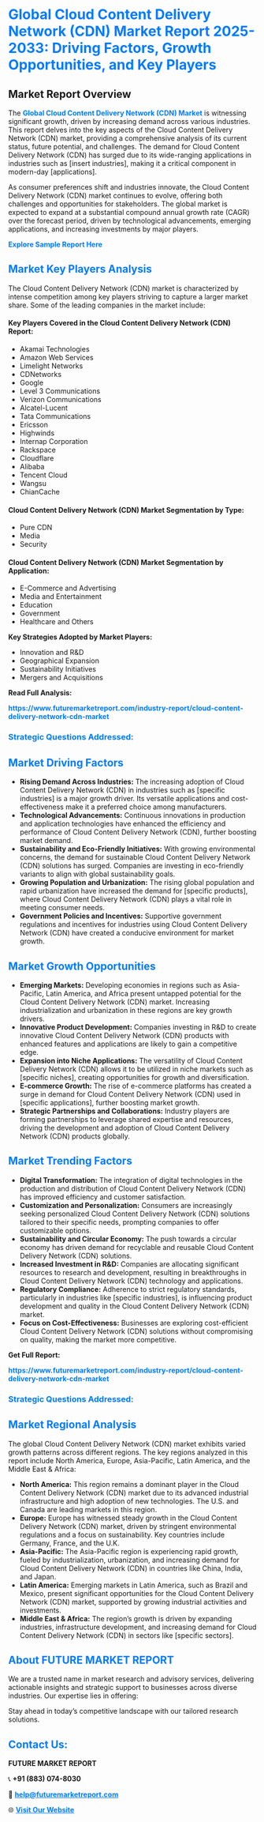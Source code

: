 <h1 style="color: #007BFF;">Global Cloud Content Delivery Network (CDN) Market Report 2025-2033: Driving Factors, Growth Opportunities, and Key Players</h1>

<section id="overview">
<h2>Market Report Overview</h2>
<p>The <a href="https://www.futuremarketreport.com/industry-report/cloud-content-delivery-network-cdn-market" style="color: #007BFF; text-decoration: none;"><strong>Global Cloud Content Delivery Network (CDN) Market</strong></a> is witnessing significant growth, driven by increasing demand across various industries. This report delves into the key aspects of the Cloud Content Delivery Network (CDN) market, providing a comprehensive analysis of its current status, future potential, and challenges. The demand for Cloud Content Delivery Network (CDN) has surged due to its wide-ranging applications in industries such as [insert industries], making it a critical component in modern-day [applications].</p>
<p>As consumer preferences shift and industries innovate, the Cloud Content Delivery Network (CDN) market continues to evolve, offering both challenges and opportunities for stakeholders. The global market is expected to expand at a substantial compound annual growth rate (CAGR) over the forecast period, driven by technological advancements, emerging applications, and increasing investments by major players.</p>
</section>

<section id="overview">
<p><a href="https://www.futuremarketreport.com/request-sample/reportId=26401" style="color: #007BFF; text-decoration: none;"><strong>Explore Sample Report Here</strong></a></p>
</section>

<section id="key-players">
<h2 style="color: #007BFF;">Market Key Players Analysis</h2>
<p>The Cloud Content Delivery Network (CDN) market is characterized by intense competition among key players striving to capture a larger market share. Some of the leading companies in the market include:</p>
<h4>Key Players Covered in the Cloud Content Delivery Network (CDN) Report:</h4>
<ul><li>Akamai Technologies</li><li>Amazon Web Services</li><li>Limelight Networks</li><li>CDNetworks</li><li>Google</li><li>Level 3 Communications</li><li>Verizon Communications</li><li>Alcatel-Lucent</li><li>Tata Communications</li><li>Ericsson</li><li>Highwinds</li><li>Internap Corporation</li><li>Rackspace</li><li>Cloudflare</li><li>Alibaba</li><li>Tencent Cloud</li><li>Wangsu</li><li>ChianCache</li></ul>
<h4>Cloud Content Delivery Network (CDN) Market Segmentation by Type:</h4>
<ul><li>Pure CDN</li><li>Media</li><li>Security</li></ul>

<h4>Cloud Content Delivery Network (CDN) Market Segmentation by Application:</h4>
<ul><li>E-Commerce and Advertising</li><li>Media and Entertainment</li><li>Education</li><li>Government</li><li>Healthcare and Others</li></ul>
<p><strong>Key Strategies Adopted by Market Players:</strong></p>
<ul>
<li>Innovation and R&D</li>
<li>Geographical Expansion</li>
<li>Sustainability Initiatives</li>
<li>Mergers and Acquisitions</li>
</ul>
</section>

<section>
<p><strong>Read Full Analysis: </strong></p><a href="https://www.futuremarketreport.com/industry-report/cloud-content-delivery-network-cdn-market" style="color: #007BFF; text-decoration: none;"><strong>https://www.futuremarketreport.com/industry-report/cloud-content-delivery-network-cdn-market</strong></a>
<h3 style="color: #007BFF;">Strategic Questions Addressed:</h3>
</section>

<section id="driving-factors">
<h2 style="color: #007BFF;">Market Driving Factors</h2>
<ul>
<li><strong>Rising Demand Across Industries:</strong> The increasing adoption of Cloud Content Delivery Network (CDN) in industries such as [specific industries] is a major growth driver. Its versatile applications and cost-effectiveness make it a preferred choice among manufacturers.</li>
<li><strong>Technological Advancements:</strong> Continuous innovations in production and application technologies have enhanced the efficiency and performance of Cloud Content Delivery Network (CDN), further boosting market demand.</li>
<li><strong>Sustainability and Eco-Friendly Initiatives:</strong> With growing environmental concerns, the demand for sustainable Cloud Content Delivery Network (CDN) solutions has surged. Companies are investing in eco-friendly variants to align with global sustainability goals.</li>
<li><strong>Growing Population and Urbanization:</strong> The rising global population and rapid urbanization have increased the demand for [specific products], where Cloud Content Delivery Network (CDN) plays a vital role in meeting consumer needs.</li>
<li><strong>Government Policies and Incentives:</strong> Supportive government regulations and incentives for industries using Cloud Content Delivery Network (CDN) have created a conducive environment for market growth.</li>
</ul>
</section>

<section id="growth-opportunities">
<h2 style="color: #007BFF;">Market Growth Opportunities</h2>
<ul>
<li><strong>Emerging Markets:</strong> Developing economies in regions such as Asia-Pacific, Latin America, and Africa present untapped potential for the Cloud Content Delivery Network (CDN) market. Increasing industrialization and urbanization in these regions are key growth drivers.</li>
<li><strong>Innovative Product Development:</strong> Companies investing in R&D to create innovative Cloud Content Delivery Network (CDN) products with enhanced features and applications are likely to gain a competitive edge.</li>
<li><strong>Expansion into Niche Applications:</strong> The versatility of Cloud Content Delivery Network (CDN) allows it to be utilized in niche markets such as [specific niches], creating opportunities for growth and diversification.</li>
<li><strong>E-commerce Growth:</strong> The rise of e-commerce platforms has created a surge in demand for Cloud Content Delivery Network (CDN) used in [specific applications], further boosting market growth.</li>
<li><strong>Strategic Partnerships and Collaborations:</strong> Industry players are forming partnerships to leverage shared expertise and resources, driving the development and adoption of Cloud Content Delivery Network (CDN) products globally.</li>
</ul>
</section>

<section id="trending-factors">
<h2 style="color: #007BFF;">Market Trending Factors</h2>
<ul>
<li><strong>Digital Transformation:</strong> The integration of digital technologies in the production and distribution of Cloud Content Delivery Network (CDN) has improved efficiency and customer satisfaction.</li>
<li><strong>Customization and Personalization:</strong> Consumers are increasingly seeking personalized Cloud Content Delivery Network (CDN) solutions tailored to their specific needs, prompting companies to offer customizable options.</li>
<li><strong>Sustainability and Circular Economy:</strong> The push towards a circular economy has driven demand for recyclable and reusable Cloud Content Delivery Network (CDN) solutions.</li>
<li><strong>Increased Investment in R&D:</strong> Companies are allocating significant resources to research and development, resulting in breakthroughs in Cloud Content Delivery Network (CDN) technology and applications.</li>
<li><strong>Regulatory Compliance:</strong> Adherence to strict regulatory standards, particularly in industries like [specific industries], is influencing product development and quality in the Cloud Content Delivery Network (CDN) market.</li>
<li><strong>Focus on Cost-Effectiveness:</strong> Businesses are exploring cost-efficient Cloud Content Delivery Network (CDN) solutions without compromising on quality, making the market more competitive.</li>
</ul>
</section>

<section>
<p><strong>Get Full Report: </strong></p><a href="https://www.futuremarketreport.com/industry-report/cloud-content-delivery-network-cdn-market" style="color: #007BFF; text-decoration: none;"><strong>https://www.futuremarketreport.com/industry-report/cloud-content-delivery-network-cdn-market</strong></a>
<h3 style="color: #007BFF;">Strategic Questions Addressed:</h3>
</section>


<section id="regional-analysis">
<h2 style="color: #007BFF;">Market Regional Analysis</h2>
<p>The global Cloud Content Delivery Network (CDN) market exhibits varied growth patterns across different regions. The key regions analyzed in this report include North America, Europe, Asia-Pacific, Latin America, and the Middle East & Africa:</p>
<ul>
<li><strong>North America:</strong> This region remains a dominant player in the Cloud Content Delivery Network (CDN) market due to its advanced industrial infrastructure and high adoption of new technologies. The U.S. and Canada are leading markets in this region.</li>
<li><strong>Europe:</strong> Europe has witnessed steady growth in the Cloud Content Delivery Network (CDN) market, driven by stringent environmental regulations and a focus on sustainability. Key countries include Germany, France, and the U.K.</li>
<li><strong>Asia-Pacific:</strong> The Asia-Pacific region is experiencing rapid growth, fueled by industrialization, urbanization, and increasing demand for Cloud Content Delivery Network (CDN) in countries like China, India, and Japan.</li>
<li><strong>Latin America:</strong> Emerging markets in Latin America, such as Brazil and Mexico, present significant opportunities for the Cloud Content Delivery Network (CDN) market, supported by growing industrial activities and investments.</li>
<li><strong>Middle East & Africa:</strong> The region’s growth is driven by expanding industries, infrastructure development, and increasing demand for Cloud Content Delivery Network (CDN) in sectors like [specific sectors].</li>
</ul>
</section>

<footer>
<h2 style="color: #007BFF;">About FUTURE MARKET REPORT</h2>
<p>We are a trusted name in market research and advisory services, delivering actionable insights and strategic support to businesses across diverse industries. Our expertise lies in offering:</p>

<p>Stay ahead in today’s competitive landscape with our tailored research solutions.</p>

<h2 style="color: #007BFF;">Contact Us:</h2>
<p><strong>FUTURE MARKET REPORT</strong></p>
<p>📞 <strong>+91 (883) 074-8030</strong></p>
<p>📧 <strong><a href="mailto:help@futuremarketreport.com" style="color: #007BFF;">help@futuremarketreport.com</a></strong></p>
<p>🌐 <strong><a href="https://www.futuremarketreport.com/" style="color: #007BFF;">Visit Our Website</a></strong></p>
</footer>